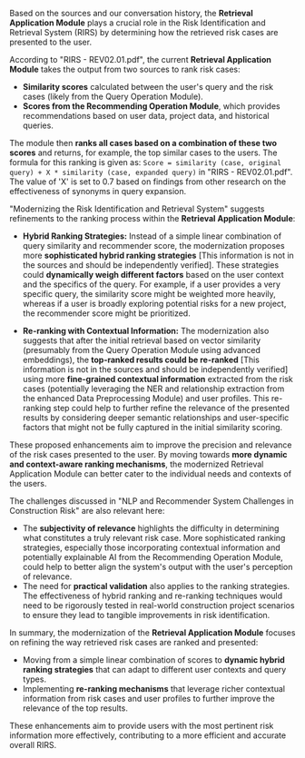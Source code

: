 Based on the sources and our conversation history, the **Retrieval Application Module** plays a crucial role in the Risk Identification and Retrieval System (RIRS) by determining how the retrieved risk cases are presented to the user.

According to "RIRS - REV02.01.pdf", the current **Retrieval Application Module** takes the output from two sources to rank risk cases:

* **Similarity scores** calculated between the user's query and the risk cases (likely from the Query Operation Module).
* **Scores from the Recommending Operation Module**, which provides recommendations based on user data, project data, and historical queries.

The module then **ranks all cases based on a combination of these two scores** and returns, for example, the top similar cases to the users. The formula for this ranking is given as: `Score = similarity (case, original query) + X * similarity (case, expanded query)` in "RIRS - REV02.01.pdf". The value of 'X' is set to 0.7 based on findings from other research on the effectiveness of synonyms in query expansion.

"Modernizing the Risk Identification and Retrieval System" suggests refinements to the ranking process within the **Retrieval Application Module**:

* **Hybrid Ranking Strategies:** Instead of a simple linear combination of query similarity and recommender score, the modernization proposes more **sophisticated hybrid ranking strategies** [This information is not in the sources and should be independently verified]. These strategies could **dynamically weigh different factors** based on the user context and the specifics of the query. For example, if a user provides a very specific query, the similarity score might be weighted more heavily, whereas if a user is broadly exploring potential risks for a new project, the recommender score might be prioritized.

* **Re-ranking with Contextual Information:** The modernization also suggests that after the initial retrieval based on vector similarity (presumably from the Query Operation Module using advanced embeddings), the **top-ranked results could be re-ranked** [This information is not in the sources and should be independently verified] using more **fine-grained contextual information** extracted from the risk cases (potentially leveraging the NER and relationship extraction from the enhanced Data Preprocessing Module) and user profiles. This re-ranking step could help to further refine the relevance of the presented results by considering deeper semantic relationships and user-specific factors that might not be fully captured in the initial similarity scoring.

These proposed enhancements aim to improve the precision and relevance of the risk cases presented to the user. By moving towards **more dynamic and context-aware ranking mechanisms**, the modernized Retrieval Application Module can better cater to the individual needs and contexts of the users.

The challenges discussed in "NLP and Recommender System Challenges in Construction Risk" are also relevant here:

* The **subjectivity of relevance** highlights the difficulty in determining what constitutes a truly relevant risk case. More sophisticated ranking strategies, especially those incorporating contextual information and potentially explainable AI from the Recommending Operation Module, could help to better align the system's output with the user's perception of relevance.
* The need for **practical validation** also applies to the ranking strategies. The effectiveness of hybrid ranking and re-ranking techniques would need to be rigorously tested in real-world construction project scenarios to ensure they lead to tangible improvements in risk identification.

In summary, the modernization of the **Retrieval Application Module** focuses on refining the way retrieved risk cases are ranked and presented:

* Moving from a simple linear combination of scores to **dynamic hybrid ranking strategies** that can adapt to different user contexts and query types.
* Implementing **re-ranking mechanisms** that leverage richer contextual information from risk cases and user profiles to further improve the relevance of the top results.

These enhancements aim to provide users with the most pertinent risk information more effectively, contributing to a more efficient and accurate overall RIRS.
